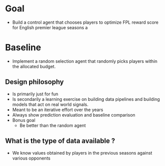 # Goal
- Build a control agent that chooses players to optimize FPL reward score for English premier league seasons
a
# Baseline
- Implement a random selection agent that randomly picks players within the allocated budget. 

## Design philosophy
- Is primarily just for fun
- Is secondarily a learning exercise on building data pipelines and building models that act on real world signals. 
- Meant to be an iterative effort over the years
- Always show prediction evaluation and baseline comparison
- Bonus goal
  - Be better than the random agent

## What is the type of data available ?
- We know values obtained by players in the previous seasons against various opponents

